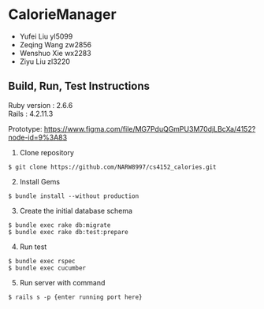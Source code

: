 # CalorieManager

  * Yufei Liu yl5099
  * Zeqing Wang zw2856
  * Wenshuo Xie wx2283
  * Ziyu Liu zl3220

## Build, Run, Test Instructions

Ruby version : 2.6.6  
Rails : 4.2.11.3 

Prototype: https://www.figma.com/file/MG7PduQGmPU3M70djLBcXa/4152?node-id=9%3A83

1. Clone repository
```
$ git clone https://github.com/NARW8997/cs4152_calories.git
```
2. Install Gems

```
$ bundle install --without production
```

3. Create the initial database schema

```
$ bundle exec rake db:migrate
$ bundle exec rake db:test:prepare
```

4. Run test
```
$ bundle exec rspec
$ bundle exec cucumber
```
5. Run server with command
```
$ rails s -p {enter running port here}
```
